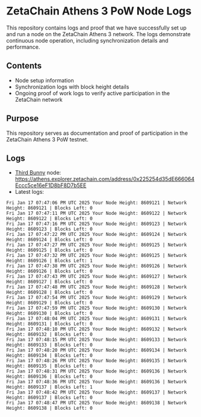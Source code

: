 # ZetaChain Athens 3 PoW Node Logs
This repository contains logs and proof that we have successfully set up and run a node on the ZetaChain Athens 3 network. The logs demonstrate continuous node operation, including synchronization details and performance.

## Contents
- Node setup information
- Synchronization logs with block height details
- Ongoing proof of work logs to verify active participation in the ZetaChain network

## Purpose
This repository serves as documentation and proof of participation in the ZetaChain Athens 3 PoW testnet.

## Logs

- [Third Bunny](https://thirdbunny.xyz/) node: https://athens.explorer.zetachain.com/address/0x225254d35dE666064Eccc5ce16eF1D8bF8D7b5EE
- Latest logs:
```
Fri Jan 17 07:47:06 PM UTC 2025 Your Node Height: 8609121 | Network Height: 8609121 | Blocks Left: 0
Fri Jan 17 07:47:11 PM UTC 2025 Your Node Height: 8609122 | Network Height: 8609122 | Blocks Left: 0
Fri Jan 17 07:47:16 PM UTC 2025 Your Node Height: 8609123 | Network Height: 8609123 | Blocks Left: 0
Fri Jan 17 07:47:22 PM UTC 2025 Your Node Height: 8609124 | Network Height: 8609124 | Blocks Left: 0
Fri Jan 17 07:47:27 PM UTC 2025 Your Node Height: 8609125 | Network Height: 8609125 | Blocks Left: 0
Fri Jan 17 07:47:32 PM UTC 2025 Your Node Height: 8609125 | Network Height: 8609126 | Blocks Left: 1
Fri Jan 17 07:47:38 PM UTC 2025 Your Node Height: 8609126 | Network Height: 8609126 | Blocks Left: 0
Fri Jan 17 07:47:43 PM UTC 2025 Your Node Height: 8609127 | Network Height: 8609127 | Blocks Left: 0
Fri Jan 17 07:47:48 PM UTC 2025 Your Node Height: 8609128 | Network Height: 8609128 | Blocks Left: 0
Fri Jan 17 07:47:54 PM UTC 2025 Your Node Height: 8609129 | Network Height: 8609129 | Blocks Left: 0
Fri Jan 17 07:47:59 PM UTC 2025 Your Node Height: 8609130 | Network Height: 8609130 | Blocks Left: 0
Fri Jan 17 07:48:04 PM UTC 2025 Your Node Height: 8609131 | Network Height: 8609131 | Blocks Left: 0
Fri Jan 17 07:48:10 PM UTC 2025 Your Node Height: 8609132 | Network Height: 8609132 | Blocks Left: 0
Fri Jan 17 07:48:15 PM UTC 2025 Your Node Height: 8609133 | Network Height: 8609133 | Blocks Left: 0
Fri Jan 17 07:48:20 PM UTC 2025 Your Node Height: 8609134 | Network Height: 8609134 | Blocks Left: 0
Fri Jan 17 07:48:26 PM UTC 2025 Your Node Height: 8609135 | Network Height: 8609135 | Blocks Left: 0
Fri Jan 17 07:48:31 PM UTC 2025 Your Node Height: 8609136 | Network Height: 8609136 | Blocks Left: 0
Fri Jan 17 07:48:36 PM UTC 2025 Your Node Height: 8609136 | Network Height: 8609137 | Blocks Left: 1
Fri Jan 17 07:48:42 PM UTC 2025 Your Node Height: 8609137 | Network Height: 8609137 | Blocks Left: 0
Fri Jan 17 07:48:47 PM UTC 2025 Your Node Height: 8609138 | Network Height: 8609138 | Blocks Left: 0
```
